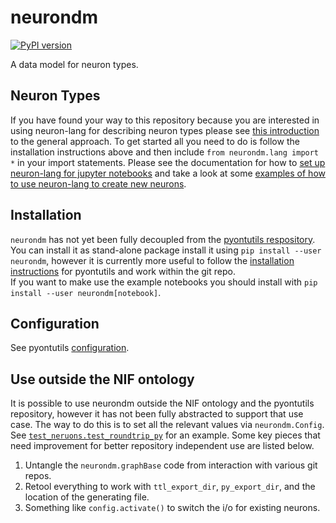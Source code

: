 # neurondm
[![PyPI version](https://badge.fury.io/py/neurondm.svg)](https://pypi.org/project/neurondm/)

A data model for neuron types.

## Neuron Types
If you have found your way to this repository because you are interested in using neuron-lang for
describing neuron types please see
[this introduction](http://github.com/SciCrunch/NIF-Ontology/blob/master/docs/Neurons.md)
to the general approach.  To get started all you need to do is follow the installation instructions above and then include
`from neurondm.lang import *` in your import statements. Please see the documentation for how to
[set up neuron-lang for jupyter notebooks](docs/neurons_notebook.md) and take a look at some
[examples of how to use neuron-lang to create new neurons](docs/NeuronLangExample.ipynb).

## Installation
`neurondm` has not yet been fully decoupled from the [pyontutils respository](https://github.com/tgbugs/pyontutils).
You can install it as stand-alone package install it using `pip install --user neurondm`,
however it is currently more useful to follow the [installation instructions](https://github.com/tgbugs/pyontutils/#installation)
for pyontutils and work within the git repo.  
If you want to make use the example notebooks you should install with
`pip install --user neurondm[notebook]`.

## Configuration
See pyontutils [configuration](https://github.com/tgbugs/pyontutils/#configuration).

## Use outside the NIF ontology
It is possible to use neurondm outside the NIF ontology and the pyontutils repository,
however it has not been fully abstracted to support that use case. The way to do this is
to set all the relevant values via `neurondm.Config`. See
[`test_neruons.test_roundtrip_py`](https://github.com/tgbugs/pyontutils/blob/1805879322922b3f5e78d1abcb4b6642e22c204d/neurondm/test/test_neurons.py#L55)
for an example.
Some key pieces that need improvement for better repository independent use are listed below.
1. Untangle the `neurondm.graphBase` code from interaction with various git repos.
2. Retool everything to work with `ttl_export_dir`, `py_export_dir`,
and the location of the generating file.
3. Something like `config.activate()` to switch the i/o for existing neurons.
